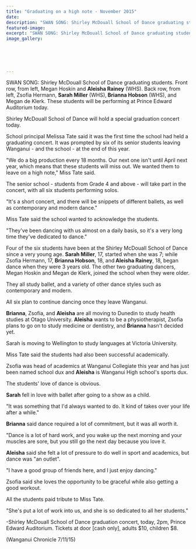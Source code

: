 ```yaml
---
title: "Graduating on a high note - November 2015"
date: 
description: "SWAN SONG: Shirley McDouall School of Dance graduating students. Three WHS students; Sarah Miller, Brianna Hobson and Aleisha Rainey were part of the performance held at Prince Edward Auditorium."
featured-image: 
excerpt: "SWAN SONG: Shirley McDouall School of Dance graduating students. Front row, from left, Megan Hoskin and Aleisha Rainey (WHS). Back row, from left, Zsofia Hermann, Sarah Miller (WHS), Brianna Hobson (WHS), and Megan de Klerk. These students will be performing at Prince Edward Auditorium today."
image_gallery:
	
	
	
	
	
---
```


<p>SWAN SONG: Shirley McDouall School of Dance graduating students. Front row, from left, Megan Hoskin and <strong>Aleisha Rainey</strong> (WHS). Back row, from left, Zsofia Hermann, <strong>Sarah Miller</strong> (WHS),<strong> Brianna Hobson</strong> (WHS), and Megan de Klerk. These students will be performing at Prince Edward Auditorium today.</p>
<p>Shirley McDouall School of Dance will hold a special graduation concert today.</p>
<p>School principal Melissa Tate said it was the first time the school had held a graduating concert. It was prompted by six of its senior students leaving Wanganui - and the school - at the end of this year.</p>
<p>"We do a big production every 18 months. Our next one isn't until April next year, which means that these students will miss out. We wanted them to leave on a high note," Miss Tate said.</p>
<p>The senior school - students from Grade 4 and above - will take part in the concert, with all six students performing solos.</p>
<p>"It's a short concert, and there will be snippets of different ballets, as well as contemporary and modern dance."</p>
<p>Miss Tate said the school wanted to acknowledge the students.</p>
<p>"They've been dancing with us almost on a daily basis, so it's a very long time they've dedicated to dance."</p>
<p>Four of the six students have been at the Shirley McDouall School of Dance since a very young age. <strong>Sarah Miller</strong>, 17, started when she was 7; while Zsofia Hermann, 17, <strong>Brianna Hobson</strong>, 18, and<strong> Aleisha Rainey</strong>, 18, began dance when they were 3 years old. The other two graduating dancers, Megan Hoskin and Megan de Klerk, joined the school when they were older.</p>
<p>They all study ballet, and a variety of other dance styles such as contemporary and modern.</p>
<p>All six plan to continue dancing once they leave Wanganui.</p>
<p><strong>Brianna</strong>, Zsofia, and <strong>Aleisha</strong> are all moving to Dunedin to study health studies at Otago University. <strong>Aleisha</strong> wants to be a physiotherapist, Zsofia plans to go on to study medicine or dentistry, and <strong>Brianna</strong> hasn't decided yet.</p>
<p>Sarah is moving to Wellington to study languages at Victoria University.</p>
<p>Miss Tate said the students had also been successful academically.</p>
<p>Zsofia was head of academics at Wanganui Collegiate this year and has just been named school dux and <strong>Aleisha</strong> is Wanganui High school's sports dux.</p>
<p>The students' love of dance is obvious.</p>
<p><strong>Sarah</strong> fell in love with ballet after going to a show as a child.</p>
<p>"It was something that I'd always wanted to do. It kind of takes over your life after a while."</p>
<p><strong>Brianna</strong> said dance required a lot of commitment, but it was all worth it.</p>
<p>"Dance is a lot of hard work, and you wake up the next morning and your muscles are sore, but you still go the next day because you love it.</p>
<p><strong>Aleisha</strong> said she felt a lot of pressure to do well in sport and academics, but dance was "an outlet".</p>
<p>"I have a good group of friends here, and I just enjoy dancing."</p>
<p>Zsofia said she loves the opportunity to be graceful while also getting a good workout.</p>
<p>All the students paid tribute to Miss Tate.</p>
<p>"She's put a lot of work into us, and she is so dedicated to all her students."</p>
<p>-Shirley McDouall School of Dance graduation concert, today, 2pm, Prince Edward Auditorium. Tickets at door [cash only], adults $10, children $8.</p>
<p>(Wanganui Chronicle 7/11/15)</p>


